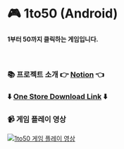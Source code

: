 # :video_game: 1to50 (Android)

#### 1부터 50까지 클릭하는 게임입니다.
<br>

### :books: 프로젝트 소개 :point_right: [Notion](https://wujin97.notion.site/1to50-Game-android-55968eb5b74241c1848e933e9b0fe127) :point_left:

### :arrow_down: [One Store Download Link](https://m.onestore.co.kr/mobilepoc/apps/appsDetail.omp?prodId=0000752942) :arrow_down:

### :video_camera: 게임 플레이 영상<br>
[![1to50 게임 플레이 영상](https://img.youtube.com/vi/Ctq1egblW8Q/0.jpg)](https://youtu.be/Ctq1egblW8Q)
